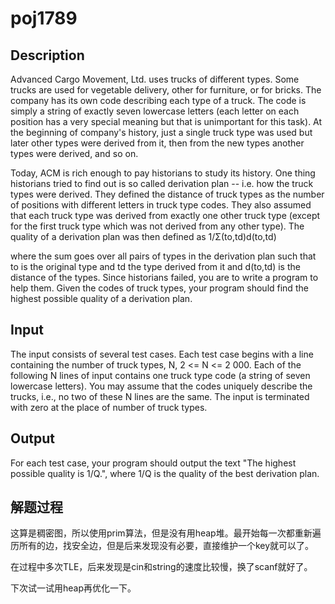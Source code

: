 # poj1789

## Description

Advanced Cargo Movement, Ltd. uses trucks of different types. Some trucks are used for vegetable delivery, other for furniture, or for bricks. The company has its own code describing each type of a truck. The code is simply a string of exactly seven lowercase letters (each letter on each position has a very special meaning but that is unimportant for this task). At the beginning of company's history, just a single truck type was used but later other types were derived from it, then from the new types another types were derived, and so on.

Today, ACM is rich enough to pay historians to study its history. One thing historians tried to find out is so called derivation plan -- i.e. how the truck types were derived. They defined the distance of truck types as the number of positions with different letters in truck type codes. They also assumed that each truck type was derived from exactly one other truck type (except for the first truck type which was not derived from any other type). The quality of a derivation plan was then defined as
1/Σ(to,td)d(to,td)

where the sum goes over all pairs of types in the derivation plan such that to is the original type and td the type derived from it and d(to,td) is the distance of the types.
Since historians failed, you are to write a program to help them. Given the codes of truck types, your program should find the highest possible quality of a derivation plan.
## Input

The input consists of several test cases. Each test case begins with a line containing the number of truck types, N, 2 <= N <= 2 000. Each of the following N lines of input contains one truck type code (a string of seven lowercase letters). You may assume that the codes uniquely describe the trucks, i.e., no two of these N lines are the same. The input is terminated with zero at the place of number of truck types.
## Output

For each test case, your program should output the text "The highest possible quality is 1/Q.", where 1/Q is the quality of the best derivation plan.

## 解题过程

这算是稠密图，所以使用prim算法，但是没有用heap堆。最开始每一次都重新遍历所有的边，找安全边，但是后来发现没有必要，直接维护一个key就可以了。

在过程中多次TLE，后来发现是cin和string的速度比较慢，换了scanf就好了。

下次试一试用heap再优化一下。